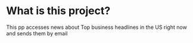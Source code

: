 # What is this project?
This pp accesses news about Top business headlines in the US right now and sends them by email
